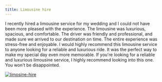 ```yaml
---
title: Limousine hire
---
```


I recently hired a limousine service for my wedding and I could not have been more pleased with the experience. The limousine was luxurious, spacious, and comfortable. The driver was friendly and professional, and made sure we arrived to our destination on time. The entire experience was stress-free and enjoyable. I would highly recommend this limousine service to anyone looking for a reliable and luxurious ride. It was the perfect way to make my special day even more memorable. If you're looking for a reliable and luxurious limousine service, I highly recommend looking into this one. You won't be disappointed.

[![limosine-hire](<https://dabuttonfactory.com/button.png?t=CHECK+SERVICE&f=Noto+Sans-Bold&ts=26&tc=fff&hp=45&vp=20&c=11&bgt=unicolored&bgc=4bd42f>)](<https://www.bark.com/?a_aid=5d2d0e83cdc39>)